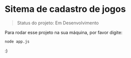 # Sitema de cadastro de jogos

>Status do projeto: Em Desenvolvimento

Para rodar esse projeto na sua máquina, por favor digite:

```
node app.js
```
:)